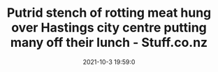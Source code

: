 ---
"title": "Putrid stench of rotting meat hung over Hastings city centre putting many off their lunch - Stuff.co.nz"
"date": "2021-10-3 19:59:0"
"feed_name": "GOOGLENEWSINDUSTRIAL"
"feed_website": "https://news.google.com/search?q=industrial%2Bincident&hl=en-US&gl=US&ceid=US:en"
"feed_rss": "https://news.google.com/rss/search?q=industrial%2Bincident&hl=en-US&gl=US&ceid=US:en"
"link": "https://www.stuff.co.nz/dominion-post/news/hawkes-bay/126569723/putrid-stench-of-rotting-meat-hung-over-hastings-city-centre-putting-many-off-their-lunch"
"source": "{'href': 'https://www.stuff.co.nz', 'title': 'Stuff.co.nz'}"
"file": "_posts/2021-1-1-575f48085a7e9c96d47dbf19a984aecf424530f9.md"
"accident": "0"
"drilling": "0"
"dead": "0"
"injured": "0"
"arrested": "0"
"where": "unknown site"
"causes": "unknown"
"place": "unknown place"
---